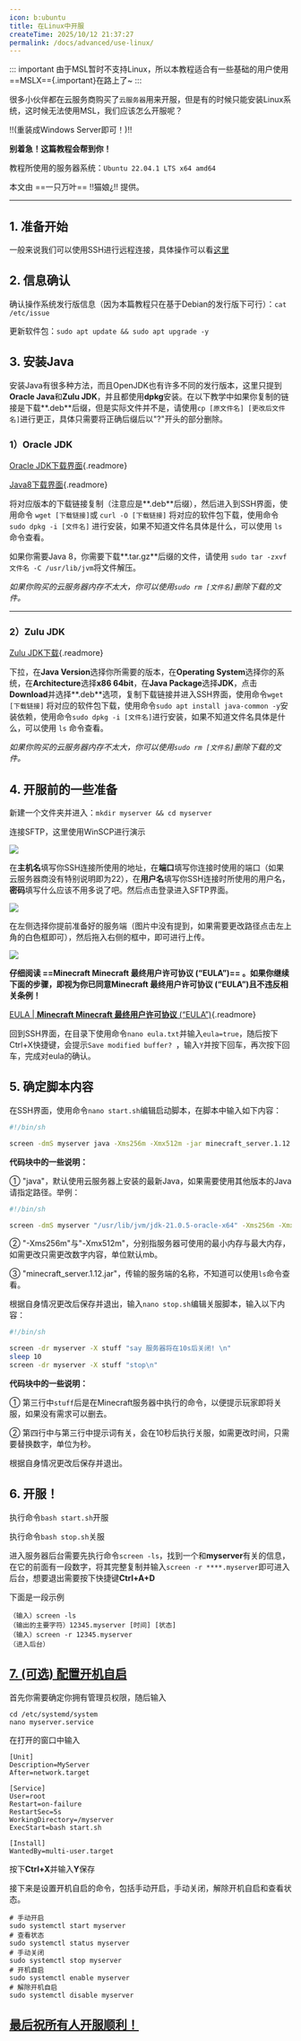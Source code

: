 ```yaml
---
icon: b:ubuntu
title: 在Linux中开服
createTime: 2025/10/12 21:37:27
permalink: /docs/advanced/use-linux/
---
```


<CardGrid>

<LinkCard title="MSLX 尝鲜" icon="download" href="https://files.mslmc.cn/MSLX-Dev/Dev" description="支持跨平台的MSL正在火热开发🔥~" />

<LinkCard title="MSLX 文档" icon="book" href="https://mslx.mslmc.cn/" description="MSLX延续MSL的设计风格，基于.NET开发，跨平台支持！开服，运行Frp轻轻松松~" />

</CardGrid>

::: important
由于MSL暂时不支持Linux，所以本教程适合有一些基础的用户使用  
==MSLX=={.important}在路上了~
:::

很多小伙伴都在云服务商购买了`云服务器`用来开服，但是有的时候只能安装Linux系统，这时候无法使用MSL，我们应该怎么开服呢？  

!!(重装成Windows Server即可！)!!

**别着急！这篇教程会帮到你！**

教程所使用的服务器系统：`Ubuntu 22.04.1 LTS x64 amd64`

本文由 ==一只万叶== !!猫娘¿!! 提供。

------

## 1. 准备开始

一般来说我们可以使用SSH进行远程连接，具体操作可以看[这里](https://blog.csdn.net/li528405176/article/details/82810342)



## 2. 信息确认

确认操作系统发行版信息（因为本篇教程只在基于Debian的发行版下可行）：`cat /etc/issue`

更新软件包：`sudo apt update && sudo apt upgrade -y`



## 3. 安装Java

安装Java有很多种方法，而且OpenJDK也有许多不同的发行版本，这里只提到**Oracle Java**和**Zulu JDK**，并且都使用**dpkg**安装。在以下教学中如果你复制的链接是下载**.deb**后缀，但是实际文件并不是，请使用`cp [原文件名] [更改后文件名]`进行更正，具体只需要将正确后缀后以"?"开头的部分删除。

### 1）Oracle JDK

[Oracle JDK下载界面](https://www.oracle.com/cn/java/technologies/){.readmore}

[Java8下载界面](https://www.java.com/zh-CN/download/manual.jsp){.readmore} 

将对应版本的下载链接复制（注意应是**.deb**后缀），然后进入到SSH界面，使用命令 `wget [下载链接]`或 `curl -O [下载链接]` 将对应的软件包下载，使用命令 `sudo dpkg -i [文件名]` 进行安装，如果不知道文件名具体是什么，可以使用 `ls`  命令查看。

如果你需要Java 8，你需要下载**.tar.gz**后缀的文件，请使用 `sudo tar -zxvf 文件名 -C /usr/lib/jvm`将文件解压。

*如果你购买的云服务器内存不太大，你可以使用`sudo rm [文件名]`删除下载的文件。*

------

### 2）Zulu JDK

[Zulu JDK下载](https://www.azul.com/downloads/?package=jdk#zulu){.readmore}

下拉，在**Java Version**选择你所需要的版本，在**Operating System**选择你的系统，在**Architecture**选择**x86 64bit**，在**Java Package**选择**JDK**，点击**Download**并选择**.deb**选项，复制下载链接并进入SSH界面，使用命令`wget [下载链接]` 将对应的软件包下载，使用命令`sudo apt install java-common -y`安装依赖，使用命令`sudo dpkg -i [文件名]`进行安装，如果不知道文件名具体是什么，可以使用 `ls`  命令查看。

*如果你购买的云服务器内存不太大，你可以使用`sudo rm [文件名]`删除下载的文件。*

## 4. 开服前的一些准备

新建一个文件夹并进入：`mkdir myserver && cd myserver`

连接SFTP，这里使用WinSCP进行演示

![](./assets/winscp_1.png)

在**主机名**填写你SSH连接所使用的地址，在**端口**填写你连接时使用的端口（如果云服务器商没有特别说明即为22），在**用户名**填写你SSH连接时所使用的用户名，**密码**填写什么应该不用多说了吧。然后点击登录进入SFTP界面。

![](./assets/winscp_2.png)

在左侧选择你提前准备好的服务端（图片中没有提到，如果需要更改路径点击左上角的白色框即可），然后拖入右侧的框中，即可进行上传。

![](./assets/winscp_3.png)

**仔细阅读 ==Minecraft Minecraft 最终用户许可协议 (“EULA”)== 。如果你继续下面的步骤，即视为你已同意Minecraft 最终用户许可协议 (“EULA”)且不违反相关条例！**

[EULA | **Minecraft Minecraft 最终用户许可协议** (“EULA”)](https://www.minecraft.net/zh-hans/eula){.readmore}

回到SSH界面，在目录下使用命令`nano eula.txt`并输入`eula=true`，随后按下Ctrl+X快捷键，会提示`Save modified buffer? `，输入`Y`并按下回车，再次按下回车，完成对eula的确认。

## 5. 确定脚本内容

在SSH界面，使用命令`nano start.sh`编辑启动脚本，在脚本中输入如下内容：

```sh
#!/bin/sh

screen -dmS myserver java -Xms256m -Xmx512m -jar minecraft_server.1.12.jar nogui
```

**代码块中的一些说明：**

① "java"，默认使用云服务器上安装的最新Java，如果需要使用其他版本的Java请指定路径。举例：

```sh
#!/bin/sh

screen -dmS myserver "/usr/lib/jvm/jdk-21.0.5-oracle-x64" -Xms256m -Xmx512m -jar minecraft_server.1.12.jar nogui
```

② "-Xms256m"与"-Xmx512m"，分别指服务器可使用的最小内存与最大内存，如需更改只需更改数字内容，单位默认mb。

③ "minecraft_server.1.12.jar"，传输的服务端的名称，不知道可以使用`ls`命令查看。

根据自身情况更改后保存并退出，输入`nano stop.sh`编辑关服脚本，输入以下内容：

```sh
#!/bin/sh

screen -dr myserver -X stuff "say 服务器将在10s后关闭! \n"
sleep 10
screen -dr myserver -X stuff "stop\n"
```

**代码块中的一些说明：**

① 第三行中`stuff`后是在Minecraft服务器中执行的命令，以便提示玩家即将关服，如果没有需求可以删去。

② 第四行中与第三行中提示词有关，会在10秒后执行关服，如需更改时间，只需要替换数字，单位为秒。

根据自身情况更改后保存并退出。

## 6. 开服！

执行命令`bash start.sh`开服

执行命令`bash stop.sh`关服

进入服务器后台需要先执行命令`screen -ls`，找到一个和**myserver**有关的信息，在它的前面有一段数字，将其完整复制并输入`screen -r ****.myserver`即可进入后台，想要退出需要按下快捷键**Ctrl+A+D**

下面是一段示例
```shell
（输入）screen -ls
（输出的主要字符）12345.myserver [时间] [状态]
（输入）screen -r 12345.myserver
（进入后台）
```
## <u>7. (可选) 配置开机自启</u>

首先你需要确定你拥有管理员权限，随后输入
```shell
cd /etc/systemd/system 
nano myserver.service
```

在打开的窗口中输入
```shell
[Unit]
Description=MyServer
After=network.target

[Service]
User=root
Restart=on-failure
RestartSec=5s
WorkingDirectory=/myserver
ExecStart=bash start.sh

[Install]
WantedBy=multi-user.target
```

按下**Ctrl+X**并输入**Y**保存

接下来是设置开机自启的命令，包括手动开启，手动关闭，解除开机自启和查看状态。
```shell
# 手动开启
sudo systemctl start myserver
# 查看状态
sudo systemctl status myserver
# 手动关闭
sudo systemctl stop myserver
# 开机自启
sudo systemctl enable myserver
# 解除开机自启
sudo systemctl disable myserver 
```

## <u>最后祝所有人开服顺利！</u>

